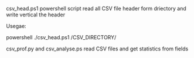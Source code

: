 csv_head.ps1 powershell script read all CSV file header form driectory and write  vertical the header

Usegae:

powershell ./csv_head.ps1 /CSV_DIRECTORY/


csv_prof.py and csv_analyse.ps read CSV files and get statistics from fields
